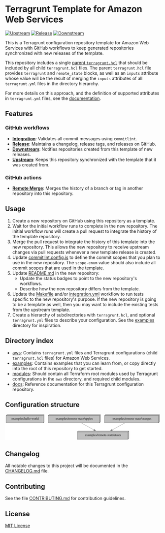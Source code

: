 # Terragrunt Template for Amazon Web Services
[![Upstream](https://github.com/growit-io/terragrunt-aws/actions/workflows/upstream.yml/badge.svg)](https://github.com/growit-io/terragrunt-aws/actions/workflows/upstream.yml)
[![Release](https://github.com/growit-io/terragrunt-aws/actions/workflows/release.yml/badge.svg)](https://github.com/growit-io/terragrunt-aws/actions/workflows/release.yml)
[![Downstream](https://github.com/growit-io/terragrunt-aws/actions/workflows/downstream.yml/badge.svg)](https://github.com/growit-io/terragrunt-aws/actions/workflows/downstream.yml)

This is a Terragrunt configuration repository template for Amazon Web Services
with GitHub workflows to keep generated repositories synchronized with new
releases of the template.

This repository includes a single [parent `terragrunt.hcl`](terragrunt.hcl) that
should be included by all child `terragrunt.hcl` files. The parent
`terragrunt.hcl` file provides `terragrunt` and `remote_state` blocks, as well
as an `inputs` attribute whose value will be the result of merging the `inputs`
attributes of all `terragrunt.yml` files in the directory hierarchy.

For more details on this approach, and the definition of supported attributes
in `terragrunt.yml` files, see the [documentation](docs/terragrunt/README.md).

## Features

### GitHub workflows

- [**Integration**](.github/workflows/integration.yml): Validates all commit
  messages using `commitlint`.
- [**Release**](.github/workflows/release.yml): Maintains a changelog, release
  tags, and releases on GitHub.
- [**Downstream**](.github/workflows/downstream.yml): Notifies repositories
  created from this template of new releases.
- [**Upstream**](.github/workflows/upstream.yml): Keeps this repository
  synchronized with the template that it was created from.

### GitHub actions

- [**Remote Merge**](.github/actions/remote-merge): Merges the history of a
  branch or tag in another repository into this repository.

## Usage

1. Create a new repository on GitHub using this repository as a template.
2. Wait for the initial workflow runs to complete in the new repository. The
   initial workflow runs will create a pull request to integrate the history
   of the template repository.
3. Merge the pull request to integrate the history of this template into the
   new repository. This allows the new repository to receive upstream changes
   via pull requests whenever a new template release is created.
4. Update [commitlint.config.js](commitlint.config.js) to define the commit
   scopes that you plan to use in the new repository. The `scope-enum` value
   should also include all commit scopes that are used in the template.
5. Update [README.md](README.md) in the new repository:
   - Update the status badges to point to the new repository's workflows. 
   - Describe how the new repository differs from the template.
6. Update the [Makefile](Makefile) and/or
   [integration.yml](.github/workflows/integration.yml) workflow to run tests
   specific to the new repository's purpose. If the new repository is going to
   be a template as well, then you may want to include the existing tests from
   the upstream template.
7. Create a hierarchy of subdirectories with `terragrunt.hcl`, and optional
   `terragrunt.yml` files to describe your configuration. See the
   [examples](examples) directory for inspiration.

## Directory index

- [aws](aws): Contains `terragrunt.yml` files and Terragrunt configurations
  (child `terragrunt.hcl` files) for Amazon Web Services.
- [examples](examples): Contains examples that you can learn from, or copy
  directly into the root of this repository to get started.
- [modules](modules): Should contain all Terraform root modules used by
  Terragrunt configurations in the `aws` directory, and required child modules.
- [docs](docs): Reference documentation for this Terragrunt configuration
  repository.

## Configuration structure

![Dependency graph](graph.svg)

## Changelog

All notable changes to this project will be documented in the
[CHANGELOG.md](CHANGELOG.md) file.

## Contributing

See the file [CONTRIBUTING.md](CONTRIBUTING.md) for contribution guidelines.

## License

[MIT License](LICENSE)
